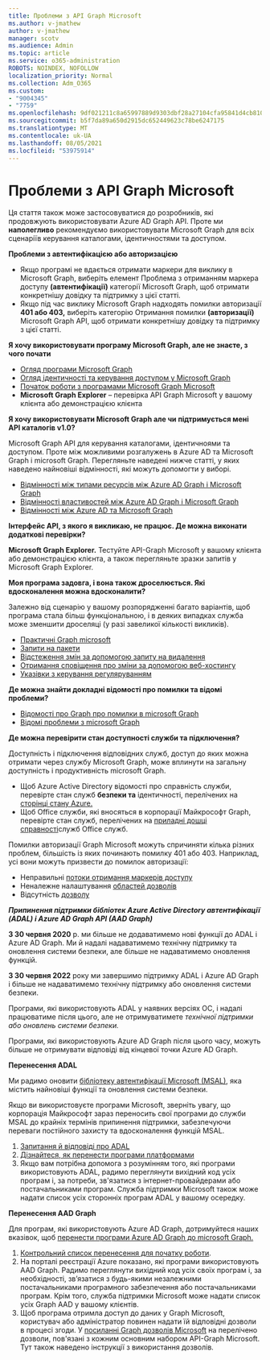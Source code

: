 ```yaml
---
title: Проблеми з API Graph Microsoft
ms.author: v-jmathew
author: v-jmathew
manager: scotv
ms.audience: Admin
ms.topic: article
ms.service: o365-administration
ROBOTS: NOINDEX, NOFOLLOW
localization_priority: Normal
ms.collection: Adm_O365
ms.custom:
- "9004345"
- "7759"
ms.openlocfilehash: 9df021211c8a65997889d9303dbf28a27104cfa95841d4cb810427c652ba0784
ms.sourcegitcommit: b5f7da89a650d2915dc652449623c78be6247175
ms.translationtype: MT
ms.contentlocale: uk-UA
ms.lasthandoff: 08/05/2021
ms.locfileid: "53975914"
---
```

# <a name="microsoft-graph-api-issues"></a>Проблеми з API Graph Microsoft

Ця стаття також може застосовуватися до розробників, які продовжують використовувати Azure AD Graph API. Проте ми **наполегливо** рекомендуємо використовувати Microsoft Graph для всіх сценаріїв керування каталогами, ідентичностями та доступом.

**Проблеми з автентифікацією або авторизацією**

- Якщо програмі  не вдається отримати маркери для виклику в Microsoft Graph, виберіть елемент Проблема з отриманням маркера доступу **(автентифікації)** категорії Microsoft Graph, щоб отримати конкретнішу довідку та підтримку з цієї статті.
- Якщо під час виклику Microsoft Graph надходять помилки авторизації **401 або 403,** виберіть категорію Отримання помилки **(авторизації)** Microsoft Graph API, щоб отримати конкретнішу довідку та підтримку з цієї статті.

**Я хочу використовувати програму Microsoft Graph, але не знаєте, з чого почати**

- [Огляд програми Microsoft Graph](https://docs.microsoft.com/graph/overview)
- [Огляд ідентичності та керування доступом у Microsoft Graph](https://docs.microsoft.com/graph/azuread-identity-access-management-concept-overview)
- [Початок роботи з програмами Microsoft Graph Microsoft](https://docs.microsoft.com/graph/)
- **Microsoft Graph Explorer** – перевірка API Graph Microsoft у вашому клієнта або демонстрацією клієнта

**Я хочу використовувати Microsoft Graph але чи підтримується мені API каталогів v1.0?**

Microsoft Graph API для керування каталогами, ідентичноями та доступом. Проте між можливими розгалужень в Azure AD та Microsoft Graph і microsoft Graph. Перегляньте наведені нижче статті, у яких наведено найновіші відмінності, які можуть допомогти у виборі.

- [Відмінності між типами ресурсів між Azure AD Graph і Microsoft Graph](https://docs.microsoft.com/graph/migrate-azure-ad-graph-resource-differences)
- [Відмінності властивостей між Azure AD Graph і Microsoft Graph](https://docs.microsoft.com/graph/migrate-azure-ad-graph-property-differences)
- [Відмінності між Azure AD та Microsoft Graph](https://docs.microsoft.com/graph/migrate-azure-ad-graph-method-differences)

**Інтерфейс API, з якого я викликаю, не працює. Де можна виконати додаткові перевірки?**

**Microsoft Graph Explorer.** Тестуйте API-Graph Microsoft у вашому клієнта або демонстрацією клієнта,  а також перегляньте зразки запитів у Microsoft Graph Explorer.

**Моя програма задовга, і вона також дроселюється. Які вдосконалення можна вдосконалити?**

Залежно від сценарію у вашому розпорядженні багато варіантів, щоб програма стала більш функціональною, і в деяких випадках служба може зменшити дроселяці (у разі завеликої кількості викликів).

- [Практичні Graph microsoft](https://docs.microsoft.com/graph/best-practices-concept)
- [Запити на пакети](https://docs.microsoft.com/graph/json-batching)
- [Відстеження змін за допомогою запиту на видалення](https://docs.microsoft.com/graph/delta-query-overview)
- [Отримання сповіщення про зміни за допомогою веб-хостингу](https://docs.microsoft.com/graph/webhooks)
- [Указівки з керування регуляруванням](https://docs.microsoft.com/graph/throttling)

**Де можна знайти докладні відомості про помилки та відомі проблеми?**

- [Відомості про Graph про помилки в microsoft Graph](https://docs.microsoft.com/graph/errors)
- [Відомі проблеми з microsoft Graph](https://docs.microsoft.com/graph/known-issues)

**Де можна перевірити стан доступності служби та підключення?**

Доступність і підключення відповідних служб, доступ до яких можна отримати через службу Microsoft Graph, може вплинути на загальну доступність і продуктивність microsoft Graph.

- Щоб Azure Active Directory відомості про справність служби, перевірте стан служб **безпеки та** ідентичності, перелічених на [сторінці стану Azure.](https://azure.microsoft.com/status/)
- Щоб Office служби, які вносяться в корпорації Майкрософт Graph, перевірте стан служб, перелічених на [приладні дошці справності](https://portal.office.com/adminportal/home#/servicehealth)служб Office служб.

Помилки авторизації Graph Microsoft можуть спричиняти кілька різних проблем, більшість із яких починають помилку 401 або 403. Наприклад, усі вони можуть призвести до помилок авторизації:

- Неправильні [потоки отримання маркерів доступу](https://docs.microsoft.com/azure/active-directory/develop/active-directory-authentication-scenarios)
- Неналежне налаштування [областей дозволів](https://docs.microsoft.com/azure/active-directory/develop/active-directory-v2-scopes)
- Відсутність [дозволу](https://docs.microsoft.com/azure/active-directory/develop/active-directory-devhowto-multi-tenant-overview#understanding-user-and-admin-consent)

***Припинення підтримки бібліотек Azure Active Directory автентифікації (ADAL) і Azure AD Graph API (AAD Graph)***

**З 30 червня 2020** р. ми більше не додаватимемо нові функції до ADAL і Azure AD Graph. Ми й надалі надаватимемо технічну підтримку та оновлення системи безпеки, але більше не надаватимемо оновлення функцій.

**З 30 червня 2022** року ми завершимо підтримку ADAL і Azure AD Graph і більше не надаватимемо технічну підтримку або оновлення системи безпеки.

Програми, які використовують ADAL у наявних версіях ОС, і надалі працюватиме після цього, але не отримуватимете *технічної підтримки або оновлень системи безпеки.*

Програми, які використовують Azure AD Graph після цього часу, можуть більше не отримувати відповіді від кінцевої точки Azure AD Graph.

**Перенесення ADAL**

Ми радимо оновити [бібліотеку автентифікації Microsoft (MSAL)](https://docs.microsoft.com/azure/active-directory/develop/v2-overview), яка містить найновіші функції та оновлення системи безпеки.

Якщо ви використовуєте програми Microsoft, зверніть увагу, що корпорація Майкрософт зараз переносить свої програми до служби MSAL до крайніх термінів припинення підтримки, забезпечуючи переваги постійного захисту та вдосконалення функцій MSAL.

1. [Запитання й відповіді про ADAL](https://docs.microsoft.com/azure/active-directory/develop/msal-migration#frequently-asked-questions-faq)
2. [Дізнайтеся, як перенести програми платформами](https://docs.microsoft.com/azure/active-directory/develop/msal-migration#frequently-asked-questions-faq)
3. Якщо вам потрібна допомога з розумінням того, які програми використовують ADAL, радимо переглянути вихідний код усіх програм і, за потреби, зв'язатися з інтернет-провайдерами або постачальниками програм. Служба підтримки Microsoft також може надати список усіх сторонніх програм ADAL у вашому осередку.

**Перенесення AAD Graph**

Для програм, які використовують Azure AD Graph, дотримуйтеся наших вказівок, щоб [перенести програми Azure AD Graph до microsoft Graph.](https://docs.microsoft.com/graph/migrate-azure-ad-graph-overview)

1. [Контрольний список перенесення для початку роботи](https://docs.microsoft.com/graph/migrate-azure-ad-graph-planning-checklist).
2. На порталі реєстрації Azure показано, які програми використовують AAD Graph. Радимо переглянути вихідний код усіх своїх програм і, за необхідності, зв’язатися з будь-якими незалежними постачальниками програмного забезпечення або постачальниками програм. Крім того, служба підтримки Microsoft може надати список усіх Graph AAD у вашому клієнтів.
3. Щоб програма отримла доступ до даних у Graph Microsoft, користувач або адміністратор повинен надати їй відповідні дозволи в процесі згоди. У [посиланні Graph дозволів Microsoft](https://docs.microsoft.com/graph/permissions-reference) на перелічено дозволи, пов'язані з кожним основним набором API-Graph Microsoft. Тут також наведено інструкції з використання дозволів.
